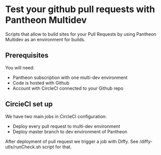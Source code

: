 # Test your github pull requests with Pantheon Multidev
Scripts that allow to build sites for your Pull Requests by using Pantheon Multidev as an environment for builds.

## Prerequisites

You will need:
* Pantheon subscription with one multi-dev environment
* Code is hosted with Github
* Account with CircleCI connected to your Github repo

## CircieCI set up

We have two main jobs in CircleCI configuration:
* Deploy every pull request to multi-dev environment
* Deploy master branch to dev environment of Pantheon

After deployment of pull request we trigger a job with Diffy. See /diffy-utls/runCheck.sh script for that.
